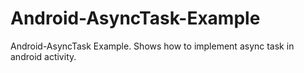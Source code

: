 Android-AsyncTask-Example
=========================

Android-AsyncTask Example. Shows how to implement async task in android activity.
